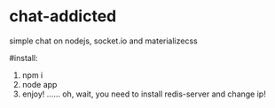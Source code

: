# chat-addicted
simple chat on nodejs, socket.io and materializecss

#install:
1. npm i
2. node app
3. enjoy! ...... oh, wait, you need to install redis-server and change ip!

